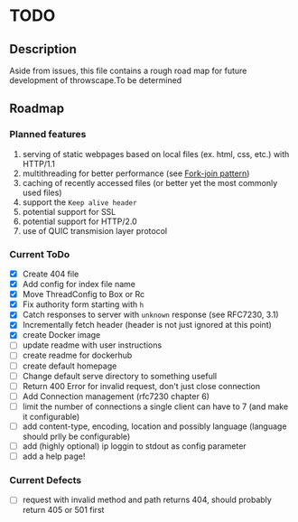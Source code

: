 # TODO

## Description
Aside from issues, this file contains a rough road map for future development of throwscape.To be determined

## Roadmap
### Planned features
1. serving of static webpages based on local files (ex. html, css, etc.) with HTTP/1.1
2. multithreading for better performance (see [Fork-join pattern](https://en.wikipedia.org/wiki/Fork%E2%80%93join_model))
3. caching of recently accessed files (or better yet the most commonly used files)
5. support the `Keep alive header`
4. potential support for SSL
5. potential support for HTTP/2.0
6. use of QUIC transmision layer protocol

### Current ToDo
- [x] Create 404 file
- [x] Add config for index file name
- [x] Move ThreadConfig to Box or Rc
- [x] Fix authority form starting with `h`
- [x] Catch responses to server with `unknown` response (see RFC7230, 3.1)
- [x] Incrementally fetch header (header is not just ignored at this point)
- [x] create Docker image
- [ ] update readme with user instructions
- [ ] create readme for dockerhub
- [ ] create default homepage
- [ ] Change default serve directory to something usefull
- [ ] Return 400 Error for invalid request, don't just close connection
- [ ] Add Connection management (rfc7230 chapter 6)
- [ ] limit the number of connections a single client can have to 7 (and make it configurable)
- [ ] add content-type, encoding, location and possibly language (language should prlly be configurable)
- [ ] add (highly optional) ip loggin to stdout as config parameter
- [ ] add a help page!

### Current Defects
- [ ] request with invalid method and path returns 404, should probably return 405 or 501 first
